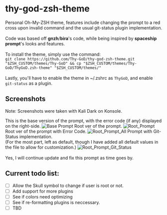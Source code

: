 # thy-god-zsh-theme
Personal Oh-My-ZSH theme, features include changing the prompt to a red cross upon invalid command and the usual git-status plugin implementation.<br>
<br>Code was based off **gnzh**/**bira**'s code, while being inspired by **spaceship prompt**'s looks and features.<br>
<br>To install the theme, simply use the command:<br>
```git clone https://github.com/Thy-GoD/thy-god-zsh-theme.git "$ZSH_CUSTOM/themes/Thy-GoD" && cp "$ZSH_CUSTOM/themes/Thy-GoD/ThyGoD.zsh-theme" "$ZSH_CUSTOM/themes/"```
<br><br>Lastly, you'll have to enable the theme in ~/.zshrc as `ThyGoD`, and enable `git-status` as a plugin.

## Screenshots
Note: Screenshots were taken with Kali Dark on Konsole.

This is the base version of the prompt, with the error code (if any) displayed on the right-side.
![Base Prompt](/screenshots/prompt-ss-4.png)
Root ver of the prompt.
![Root_Prompt](/screenshots/prompt-ss-1.png)
Root ver of the prompt with Error Code.
![Root_Prompt_All](/screenshots/prompt-ss-2.png)
Prompt with Git-Status implementation.
<br>(For the most part, left as default, though I have added all default values in the file to allow for customization.)
![Root_Prompt_Git_Status](/screenshots/prompt-ss-3.png)
<br>
<br>Yes, I will continue update and fix this prompt as time goes by.

## Current todo list:

- [ ] Allow the Skull symbol to change if user is root or not.
- [ ] Add support for more plugins
- [ ] See if colors need optimizing
- [ ] See if re-formatting plugins is neccessary.
- [ ] TBD
